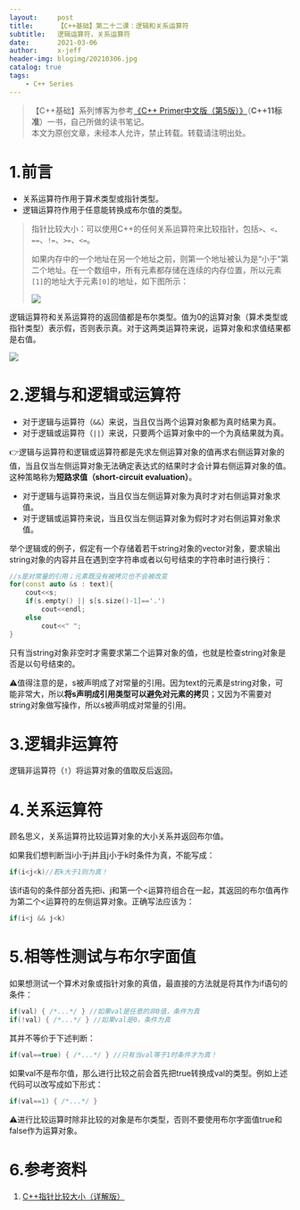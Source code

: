 ```yaml
---
layout:     post
title:      【C++基础】第二十二课：逻辑和关系运算符
subtitle:   逻辑运算符，关系运算符
date:       2021-03-06
author:     x-jeff
header-img: blogimg/20210306.jpg
catalog: true
tags:
    - C++ Series
---
```

>【C++基础】系列博客为参考[《C++ Primer中文版（第5版）》](https://www.phei.com.cn/module/goods/wssd_content.jsp?bookid=37655)（**C++11标准**）一书，自己所做的读书笔记。  
>本文为原创文章，未经本人允许，禁止转载。转载请注明出处。

# 1.前言

* 关系运算符作用于算术类型或指针类型。
* 逻辑运算符作用于任意能转换成布尔值的类型。

>指针比较大小：可以使用C++的任何关系运算符来比较指针，包括`>`、`<`、`==`、`!=`、`>=`、`<=`。
>
>如果内存中的一个地址在另一个地址之前，则第一个地址被认为是“小于”第二个地址。在一个数组中，所有元素都存储在连续的内存位置，所以元素`[1]`的地址大于元素`[0]`的地址，如下图所示：
>
>![](https://xjeffblogimg.oss-cn-beijing.aliyuncs.com/BLOGIMG/BlogImage/CPPSeries/Lesson22/22x1.png)

逻辑运算符和关系运算符的返回值都是布尔类型。值为0的运算对象（算术类型或指针类型）表示假，否则表示真。对于这两类运算符来说，运算对象和求值结果都是右值。

![](https://xjeffblogimg.oss-cn-beijing.aliyuncs.com/BLOGIMG/BlogImage/CPPSeries/Lesson22/22x2.png)

# 2.逻辑与和逻辑或运算符

* 对于逻辑与运算符（`&&`）来说，当且仅当两个运算对象都为真时结果为真。
* 对于逻辑或运算符（`||`）来说，只要两个运算对象中的一个为真结果就为真。

👉逻辑与运算符和逻辑或运算符都是先求左侧运算对象的值再求右侧运算对象的值，当且仅当左侧运算对象无法确定表达式的结果时才会计算右侧运算对象的值。这种策略称为**短路求值（short-circuit evaluation）**。

* 对于逻辑与运算符来说，当且仅当左侧运算对象为真时才对右侧运算对象求值。
* 对于逻辑或运算符来说，当且仅当左侧运算对象为假时才对右侧运算对象求值。

举个逻辑或的例子，假定有一个存储着若干string对象的vector对象，要求输出string对象的内容并且在遇到空字符串或者以句号结束的字符串时进行换行：

```c++
//s是对常量的引用；元素既没有被拷贝也不会被改变
for(const auto &s : text){
	cout<<s;
	if(s.empty() || s[s.size()-1]=='.')
		cout<<endl;
	else
		cout<<" ";
}
```

只有当string对象非空时才需要求第二个运算对象的值，也就是检查string对象是否是以句号结束的。

⚠️值得注意的是，s被声明成了对常量的引用。因为text的元素是string对象，可能非常大，所以**将s声明成引用类型可以避免对元素的拷贝**；又因为不需要对string对象做写操作，所以s被声明成对常量的引用。

# 3.逻辑非运算符

逻辑非运算符（`!`）将运算对象的值取反后返回。

# 4.关系运算符

顾名思义，关系运算符比较运算对象的大小关系并返回布尔值。

如果我们想判断当i小于j并且j小于k时条件为真，不能写成：

```c++
if(i<j<k)//若k大于1则为真！
```

该if语句的条件部分首先把i、j和第一个<运算符组合在一起，其返回的布尔值再作为第二个<运算符的左侧运算对象。正确写法应该为：

```c++
if(i<j && j<k)
```

# 5.相等性测试与布尔字面值

如果想测试一个算术对象或指针对象的真值，最直接的方法就是将其作为if语句的条件：

```c++
if(val) { /*...*/ } //如果val是任意的非0值，条件为真
if(!val) { /*...*/ } //如果val是0，条件为真
```

其并不等价于下述判断：

```c++
if(val==true) { /*...*/ } //只有当val等于1时条件才为真！
```

如果val不是布尔值，那么进行比较之前会首先把true转换成val的类型。例如上述代码可以改写成如下形式：

```c++
if(val==1) { /*...*/ }
```

⚠️进行比较运算时除非比较的对象是布尔类型，否则不要使用布尔字面值true和false作为运算对象。

# 6.参考资料

1. [C++指针比较大小（详解版）](http://c.biancheng.net/view/1474.html)